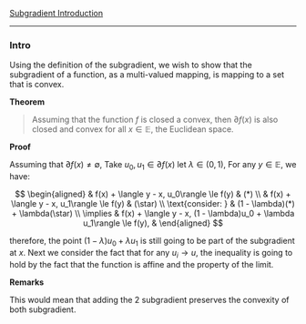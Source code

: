 [Subgradient Introduction](Non-Smooth%20Calculus/Subgradient%20Introduction.md)


---
### **Intro**

Using the definition of the subgradient, we wish to show that the subgradient of a function, as a multi-valued mapping, is mapping to a set that is convex.

**Theorem**
> Assuming that the function $f$ is closed a convex, then $\partial f(x)$ is also closed and convex for all $x\in \mathbb E$, the Euclidean space. 


**Proof**

Assuming that $\partial f(x)\neq \emptyset$, Take $u_0, u_1\in \partial f(x)$ let $\lambda \in (0, 1)$, For any $y\in \mathbb E$, we have: 

$$
\begin{aligned}
    & f(x) + \langle y - x, u_0\rangle \le f(y) & (*)
    \\
    & f(x) + \langle y - x, u_1\rangle \le f(y) & (\star)
    \\
    \text{consider: } & (1 - \lambda)(*) + \lambda(\star) 
    \\
    \implies & 
    f(x) + \langle y - x, (1 - \lambda)u_0 + \lambda u_1\rangle \le f(y),  & 
\end{aligned}
$$

therefore, the point $(1 - \lambda)u_0 + \lambda u_1$ is still going to be part of the subgradient at $x$. Next we consider the fact that for any $u_i\rightarrow u$, the inequality is going to hold by the fact that the function is affine and the property of the limit. 


**Remarks**

This would mean that adding the 2 subgradient preserves the convexity of both subgradient. 